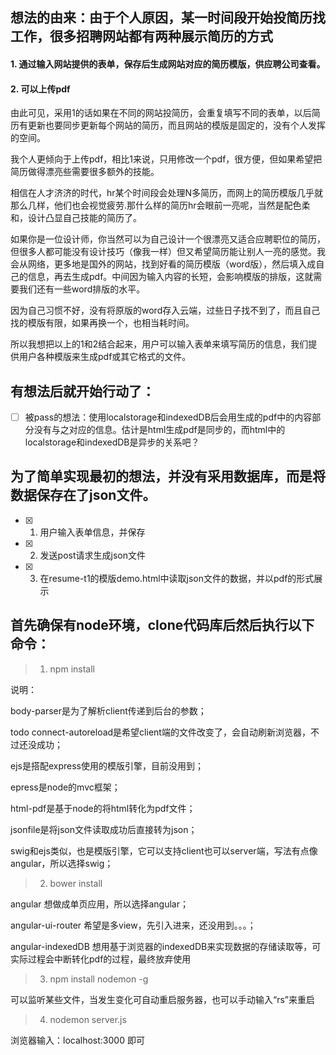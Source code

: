 ## 想法的由来：由于个人原因，某一时间段开始投简历找工作，很多招聘网站都有两种展示简历的方式
#### 1. 通过输入网站提供的表单，保存后生成网站对应的简历模版，供应聘公司查看。
#### 2. 可以上传pdf

由此可见，采用1的话如果在不同的网站投简历，会重复填写不同的表单，以后简历有更新也要同步更新每个网站的简历，而且网站的模版是固定的，没有个人发挥的空间。

我个人更倾向于上传pdf，相比1来说，只用修改一个pdf，很方便，但如果希望把简历做得漂亮些需要很多额外的技能。

相信在人才济济的时代，hr某个时间段会处理N多简历，而网上的简历模版几乎就那么几样，他们也会视觉疲劳.那什么样的简历hr会眼前一亮呢，当然是配色柔和，设计凸显自己技能的简历了。

如果你是一位设计师，你当然可以为自己设计一个很漂亮又适合应聘职位的简历，但很多人都可能没有设计技巧（像我一样）但又希望简历能让别人一亮的感觉。我会从网络，更多地是国外的网站，找到好看的简历模版（word版），然后填入成自己的信息，再去生成pdf。中间因为输入内容的长短，会影响模版的排版，这就需要我们还有一些word排版的水平。

因为自己习惯不好，没有将原版的word存入云端，过些日子找不到了，而且自己找的模版有限，如果再换一个，也相当耗时间。

所以我想把以上的1和2结合起来，用户可以输入表单来填写简历的信息，我们提供用户各种模版来生成pdf或其它格式的文件。

## 有想法后就开始行动了：
- [ ] 被pass的想法：使用localstorage和indexedDB后会用生成的pdf中的内容部分没有与之对应的信息。估计是html生成pdf是同步的，而html中的localstorage和indexedDB是异步的关系吧？

## 为了简单实现最初的想法，并没有采用数据库，而是将数据保存在了json文件。
- [x] 1. 用户输入表单信息，并保存
- [x] 2. 发送post请求生成json文件
- [x] 3. 在resume-t1的模版demo.html中读取json文件的数据，并以pdf的形式展示


## 首先确保有node环境，clone代码库后然后执行以下命令：
> 1. npm install

说明：

body-parser是为了解析client传递到后台的参数；

todo connect-autoreload是希望client端的文件改变了，会自动刷新浏览器，不过还没成功；

ejs是搭配express使用的模版引擎，目前没用到；

epress是node的mvc框架；

html-pdf是基于node的将html转化为pdf文件；

jsonfile是将json文件读取成功后直接转为json；

swig和ejs类似，也是模版引擎，它可以支持client也可以server端，写法有点像angular，所以选择swig；

>2. bower install

angular 想做成单页应用，所以选择angular；

angular-ui-router 希望是多view，先引入进来，还没用到。。。；

angular-indexedDB 想用基于浏览器的indexedDB来实现数据的存储读取等，可实际过程会中断转化pdf的过程，最终放弃使用

> 3. npm install nodemon -g

可以监听某些文件，当发生变化可自动重启服务器，也可以手动输入“rs”来重启

> 4. nodemon server.js

浏览器输入：localhost:3000 即可